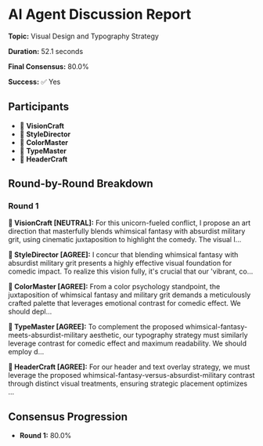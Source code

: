 # AI Agent Discussion Report

**Topic:** Visual Design and Typography Strategy

**Duration:** 52.1 seconds

**Final Consensus:** 80.0%

**Success:** ✅ Yes

## Participants

- 🎨 **VisionCraft**
- 🤖 **StyleDirector**
- 🤖 **ColorMaster**
- 🤖 **TypeMaster**
- 🤖 **HeaderCraft**

## Round-by-Round Breakdown

### Round 1

**🎨 VisionCraft [NEUTRAL]:** For this unicorn-fueled conflict, I propose an art direction that masterfully blends whimsical fantasy with absurdist military grit, using cinematic juxtaposition to highlight the comedy. The visual l...

**🤖 StyleDirector [AGREE]:** I concur that blending whimsical fantasy with absurdist military grit presents a highly effective visual foundation for comedic impact. To realize this vision fully, it's crucial that our 'vibrant, co...

**🤖 ColorMaster [AGREE]:** From a color psychology standpoint, the juxtaposition of whimsical fantasy and military grit demands a meticulously crafted palette that leverages emotional contrast for comedic effect. We should depl...

**🤖 TypeMaster [AGREE]:** To complement the proposed whimsical-fantasy-meets-absurdist-military aesthetic, our typography strategy must similarly leverage contrast for comedic effect and maximum readability. We should employ d...

**🤖 HeaderCraft [AGREE]:** For our header and text overlay strategy, we must leverage the proposed whimsical-fantasy-versus-absurdist-military contrast through distinct visual treatments, ensuring strategic placement optimizes ...

## Consensus Progression

- **Round 1:** 80.0%
